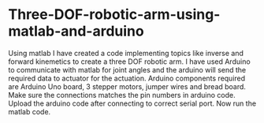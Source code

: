 # Three-DOF-robotic-arm-using-matlab-and-arduino
Using matlab I have created a code implementing topics like inverse and forward kinemetics to create a three DOF robotic arm. I have used Arduino to communicate with matlab for joint angles and the arduino will send the required data to actuator for the actuation.
Arduino components required are Arduino Uno board, 3 stepper motors, jumper wires and bread board. Make sure the connections matches the pin numbers in arduino code.
Upload the arduino code after connecting to correct serial port.
Now run the matlab code.
